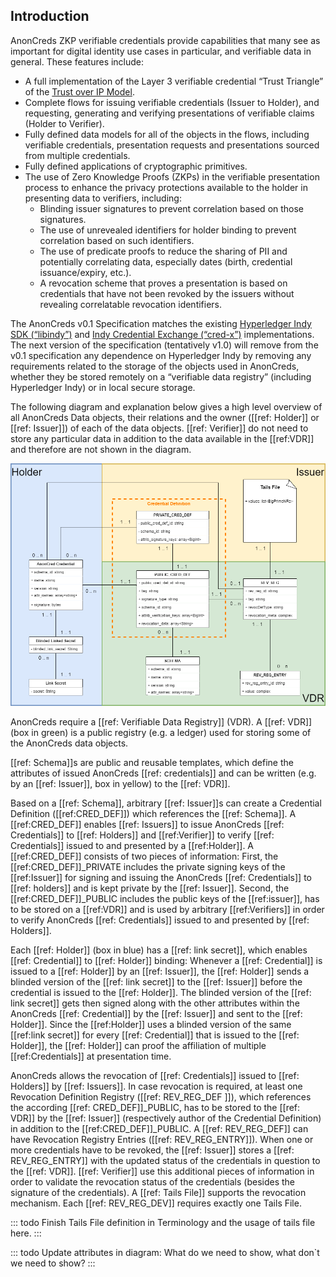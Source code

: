 ## Introduction

AnonCreds ZKP verifiable credentials provide capabilities that many see as important for digital identity use cases in particular, and verifiable data in general. These features include:

- A full implementation of the Layer 3 verifiable credential “Trust Triangle” of the [Trust over IP Model](https://trustoverip.org/wp-content/toip-model/).
- Complete flows for issuing verifiable credentials (Issuer to Holder), and requesting, generating and verifying presentations of verifiable claims (Holder to Verifier).
- Fully defined data models for all of the objects in the flows, including verifiable credentials, presentation requests and presentations sourced from multiple credentials.
- Fully defined applications of cryptographic primitives.
- The use of Zero Knowledge Proofs (ZKPs) in the verifiable presentation process to enhance the privacy protections available to the holder in presenting data to verifiers, including:
  - Blinding issuer signatures to prevent correlation based on those signatures.
  - The use of unrevealed identifiers for holder binding to prevent correlation based on such identifiers.
  - The use of predicate proofs to reduce the sharing of PII and potentially correlating data, especially dates (birth, credential issuance/expiry, etc.).
  - A revocation scheme that proves a presentation is based on credentials that have not been revoked by the issuers without revealing correlatable revocation identifiers.

The AnonCreds v0.1 Specification matches the existing [Hyperledger Indy SDK (“libindy”)](https://github.com/hyperledger/indy-sdk/blob/master/libindy/src/api/anoncreds.rs) and [Indy Credential Exchange (“cred-x”)](https://github.com/hyperledger/indy-shared-rs/tree/main/indy-credx) implementations. The next version of the specification (tentatively v1.0) will remove from the v0.1 specification any dependence on Hyperledger Indy by removing any requirements related to the storage of the objects used in AnonCreds, whether they be stored remotely on a “verifiable data registry” (including Hyperledger Indy) or in local secure storage. 

The following diagram and explanation below gives a high level overview of all AnonCreds Data objects, their relations and the owner ([[ref: Holder]] or [[ref: Issuer]]) of each of the data objects. [[ref: Verifier]] do not need to store any particular data in addition to the data available in the [[ref:VDR]] and therefore are not shown in the diagram.

![AnonCreds Data Model Overview](../spec/diagrams/anoncreds-visual-data-model-overview.png "AnonCreds Data Model Overview")

AnonCreds require a [[ref: Verifiable Data Registry]] (VDR). A [[ref: VDR]] (box in green) is a public registry (e.g. a ledger) used for storing some of the AnonCreds data objects. 

[[ref: Schema]]s are public and reusable templates, which define the attributes of issued AnonCreds [[ref: credentials]] and can be written (e.g. by an [[ref: Issuer]], box in yellow) to the [[ref: VDR]]. 

Based on a [[ref: Schema]], arbitrary [[ref: Issuer]]s can create a Credential Definition ([[ref:CRED_DEF]]) which references the [[ref: Schema]]. A [[ref:CRED_DEF]] enables [[ref: Issuers]] to issue AnonCreds [[ref: Credentials]] to [[ref: Holders]] and [[ref:Verifier]] to verify [[ref: Credentials]] issued to and presented by a [[ref:Holder]]. A [[ref:CRED_DEF]] consists of two pieces of information: First, the [[ref:CRED_DEF]]_PRIVATE includes the private signing keys of the [[ref:Issuer]] for signing and issuing the AnonCreds [[ref: Credentials]] to [[ref: holders]] and is kept private by the [[ref: Issuer]]. Second, the [[ref:CRED_DEF]]_PUBLIC includes the public keys of the [[ref:issuer]], has to be stored on a [[ref:VDR]] and is used by arbitrary [[ref:Verifiers]] in order to verify AnonCreds [[ref: Credentials]] issued to and presented by [[ref: Holders]]. 

Each [[ref: Holder]] (box in blue) has a [[ref: link secret]], which enables [[ref: Credential]] to [[ref: Holder]] binding: Whenever a [[ref: Credential]] is issued to a [[ref: Holder]] by an [[ref: Issuer]], the [[ref: Holder]] sends a blinded version of the [[ref: link secret]] to the [[ref: Issuer]] before the credential is issued to the [[ref: Holder]]. The blinded version of the [[ref: link secret]] gets then signed along with the other attributes within the AnonCreds [[ref: Credential]] by the [[ref: Issuer]] and sent to the [[ref: Holder]]. Since the [[ref:Holder]] uses a blinded version of the same [[ref:link secret]] for every [[ref: Credential]] that is issued to the [[ref: Holder]], the [[ref: Holder]] can proof the affiliation of multiple [[ref:Credentials]] at presentation time.

AnonCreds allows the revocation of [[ref: Credentials]] issued to [[ref: Holders]] by [[ref: Issuers]]. In case revocation is required, at least one Revocation Definition Registry ([[ref: REV_REG_DEF ]]), which references the according [[ref: CRED_DEF]]_PUBLIC, has to be stored to the [[ref: VDR]] by the [[ref: Issuer]] (respectively author of the Credential Definition) in addition to the [[ref:CRED_DEF]]_PUBLIC. A [[ref: REV_REG_DEF]] can have Revocation Registry Entries ([[ref: REV_REG_ENTRY]]). When one or more credentials have to be revoked, the [[ref: Issuer]] stores a [[ref: REV_REG_ENTRY]] with the updated status of the credentials in question to the [[ref: VDR]]. [[ref: Verifier]] use this additional pieces of information in order to validate the revocation status of the credentials (besides the signature of the credentials). A [[ref: Tails File]] supports the revocation mechanism. Each [[ref: REV_REG_DEV]] requires exactly one Tails File.

::: todo
Finish Tails File definition in Terminology and the usage of tails file here.
:::

::: todo
Update attributes in diagram: What do we need to show, what don`t we need to show?
:::



